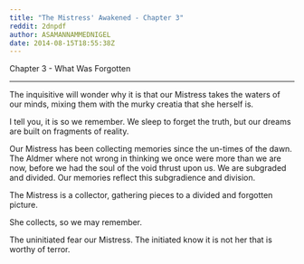```yaml
---
title: "The Mistress' Awakened - Chapter 3"
reddit: 2dnpdf
author: ASAMANNAMMEDNIGEL
date: 2014-08-15T18:55:38Z
---
```


Chapter 3 - What Was Forgotten

-----------------------------

The inquisitive will wonder why it is that our Mistress takes the waters of our minds, mixing them with the murky creatia that she herself is.


I tell you, it is so we remember. We sleep to forget the truth, but our dreams are built on fragments of reality.


Our Mistress has been collecting memories since the un-times of the dawn. The Aldmer where not wrong in thinking we once were more than we are now, before we had the soul of the void thrust upon us. We are subgraded and divided. Our memories reflect this subgradience and division.


The Mistress is a collector, gathering pieces to a divided and forgotten picture.


She collects, so we may remember.


The uninitiated fear our Mistress. The initiated know it is not her that is worthy of terror.
